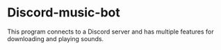 # Discord-music-bot

This program connects to a Discord server and has multiple features for downloading and playing sounds.
